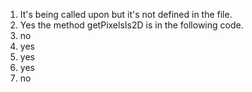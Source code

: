 1. It's being called upon but it's not defined in the file. 
2. Yes the method getPixelsIs2D is in the following code.
3. no
4. yes
5. yes
6. yes
7. no 